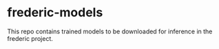 # frederic-models

This repo contains trained models to be downloaded for inference in the frederic project.
